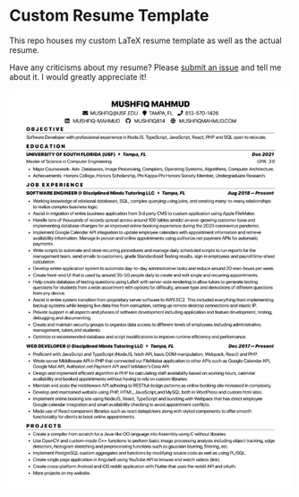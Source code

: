 # Custom Resume Template
This repo houses my custom LaTeX resume template as well as the actual resume.

Have any criticisms about my resume? Please [submit an issue](https://github.com/mushfiq814/resume/issues/new/choose) and tell me about it. I would greatly appreciate it!

![screenshot](./images/scrot-2021-02-05.png)
